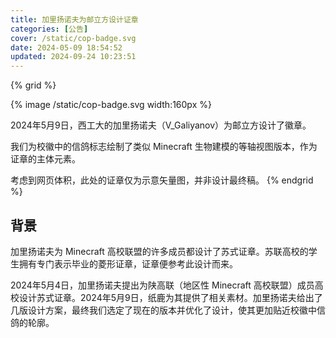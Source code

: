 ```yaml
---
title: 加里扬诺夫为邮立方设计证章
categories: [公告]
cover: /static/cop-badge.svg
date: 2024-05-09 18:54:52
updated: 2024-09-24 10:23:51
---
```


{% grid %}
<!-- cell -->
{% image /static/cop-badge.svg width:160px %}
<!-- cell -->
2024年5月9日，西工大的加里扬诺夫（V_Galiyanov）为邮立方设计了徽章。

我们为校徽中的信鸽标志绘制了类似 Minecraft 生物建模的等轴视图版本，作为证章的主体元素。

考虑到网页体积，此处的证章仅为示意矢量图，并非设计最终稿。
{% endgrid %}

## 背景

加里扬诺夫为 Minecraft 高校联盟的许多成员都设计了苏式证章。苏联高校的学生拥有专门表示毕业的菱形证章，证章便参考此设计而来。

2024年5月4日，加里扬诺夫提出为陕高联（地区性 Minecraft 高校联盟）成员高校设计苏式证章。2024年5月9日，纸鹿为其提供了相关素材。加里扬诺夫给出了几版设计方案，最终我们选定了现在的版本并优化了设计，使其更加贴近校徽中信鸽的轮廓。

